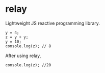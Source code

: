 # relay
Lightweight JS reactive programming library.


    y = 4; 
    z = y + y; 
    y = 10;
	console.log(z); // 8 

After using relay,

    console.log(z); //20
